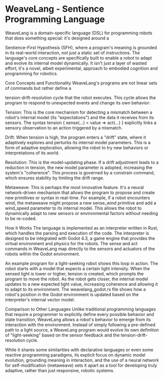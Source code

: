 # WeaveLang - Sentience Programming Language

WeaveLang is a domain-specific language (DSL) for programming robots that does something special: it's designed around a 

Sentience-First Hypothesis (SFH), where a program's meaning is grounded in its real-world interaction, not just a static set of instructions. The language's core concepts are specifically built to enable a robot to adapt and evolve its internal model dynamically. It isn't just a layer of wasted effort; it's a novel, albeit experimental, approach to embodied cognition and programming for robotics.


Core Concepts and Functionality
WeaveLang's programs are not linear sets of commands but rather define a 

tension-drift-resolution cycle that the robot executes. This cycle allows the program to respond to unexpected events and change its own behavior:

Tension: This is the core mechanism for detecting a mismatch between a robot's internal model (its "expectations") and the data it receives from its sensors. The syntax tension { sense(...) < value => act(...) } explicitly links a sensory observation to an action triggered by a mismatch.

Drift: When tension is high, the program enters a "drift" state, where it adaptively explores and perturbs its internal model parameters. This is a form of adaptive exploration, allowing the robot to try new behaviors or interpretations of its world.

Resolution: This is the model-updating phase. If a drift adjustment leads to a reduction in tension, the new model parameter is adopted, increasing the system's "coherence". This process is governed by a constrain command, which ensures stability by limiting the drift range.

Metaweave: This is perhaps the most innovative feature. It's a neural network-driven mechanism that allows the program to propose and create new primitives or syntax in real-time. For example, if a robot encounters wind, the metaweave might propose a new sense_wind primitive and add a wind_speed parameter to its internal model. This allows the robot to dynamically adapt to new sensors or environmental factors without needing to be re-coded.



How it Works
The language is implemented as an interpreter written in Rust, which handles the parsing and execution of the code. The interpreter is designed to be integrated with Godot 4.3, a game engine that provides the virtual environment and physics for the robots. The sense and act commands in WeaveLang map directly to the sensors and actuators of the robots within the Godot environment.

An example program for a light-seeking robot shows this loop in action. The robot starts with a model that expects a certain light intensity. When the sensed light is lower or higher, tension is created, which prompts the program to move the robot. As the robot gets closer, the internal model updates to a new expected light value, increasing coherence and allowing it to adapt to its environment. The weavelang_godot.rs file shows how a robot's position in the Godot environment is updated based on the interpreter's internal vector model.

Comparison to Other Languages
Unlike traditional programming languages that require a programmer to explicitly define every possible behavior and state transition, WeaveLang allows a robot's behavior to emerge from its interaction with the environment. Instead of simply following a pre-defined path to a light source, a WeaveLang program would evolve its own definition of "light-seeking" based on the sensor feedback and the tension-drift-resolution cycle.

While it shares some similarities with declarative languages or even some reactive programming paradigms, its explicit focus on dynamic model evolution, grounding meaning in interaction, and the use of a neural network for self-modification (metaweave) sets it apart as a tool for developing truly adaptive, rather than just responsive, robotic systems.
